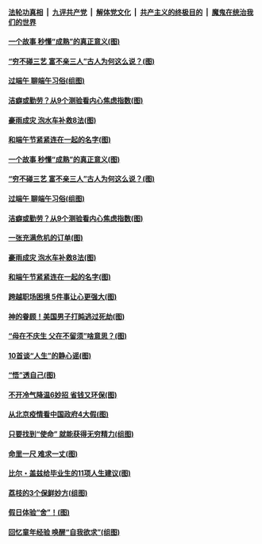 ####  [法轮功真相](../../../../basic/blob/master/README.md?t=06251831) &nbsp;|&nbsp; [九评共产党](../../../../9ping.md/blob/master/README.md?t=06251831) &nbsp;|&nbsp; [解体党文化](../../../../jtdwh.md/blob/master/README.md?t=06251831)  &nbsp;|&nbsp; [共产主义的终极目的](../../../../gczydzjmd.md/blob/master/README.md?t=06251831) &nbsp;|&nbsp; [魔鬼在统治我们的世界](../../../../mgztzwmdsj.md/blob/master/README.md?t=06251831) 

#### [一个故事 秒懂“成熟”的真正意义(图)](../pages/p8/936405.md?t=06251831) 

#### [“穷不碰三艺 富不亲三人”古人为何这么说？(图)](../pages/p8/937602.md?t=06251831) 

#### [过端午 聊端午习俗(组图)](../pages/p8/937246.md?t=06251831) 

#### [洁癖或勤劳？从9个测验看内心焦虑指数(图)](../pages/p8/937558.md?t=06251831) 

#### [豪雨成灾 泡水车补救8法(图)](../pages/p8/937526.md?t=06251831) 

#### [和端午节紧紧连在一起的名字(图)](../pages/p8/937448.md?t=06251831) 

#### [一个故事 秒懂“成熟”的真正意义(图)](../pages/p8/936405.md?t=06251831) 

#### [“穷不碰三艺 富不亲三人”古人为何这么说？(图)](../pages/p8/937602.md?t=06251831) 

#### [过端午 聊端午习俗(组图)](../pages/p8/937246.md?t=06251831) 

#### [洁癖或勤劳？从9个测验看内心焦虑指数(图)](../pages/p8/937558.md?t=06251831) 

#### [一张充满危机的订单(图)](../pages/p8/936981.md?t=06251831) 

#### [豪雨成灾 泡水车补救8法(图)](../pages/p8/937526.md?t=06251831) 

#### [和端午节紧紧连在一起的名字(图)](../pages/p8/937448.md?t=06251831) 

#### [跨越职场困境 5件事让心更强大(图)](../pages/p8/937375.md?t=06251831) 

#### [神的眷顾！美国男子打盹逃过死劫(图)](../pages/p8/936985.md?t=06251831) 

#### [“母在不庆生 父在不留须”啥意思？(图)](../pages/p8/937234.md?t=06251831) 

#### [10首谈“人生”的静心谣(图)](../pages/p8/936965.md?t=06251831) 

#### [“悟”透自己(图)](../pages/p8/936972.md?t=06251831) 

#### [不开冷气降温6妙招 省钱又环保(图)](../pages/p8/937329.md?t=06251831) 

#### [从北京疫情看中国政府4大假(图)](../pages/p8/937196.md?t=06251831) 

#### [只要找到“使命” 就能获得无穷精力(组图)](../pages/p8/937159.md?t=06251831) 

#### [命里一尺 难求一丈(图)](../pages/p8/936782.md?t=06251831) 

#### [比尔・盖兹给毕业生的11项人生建议(图)](../pages/p8/936231.md?t=06251831) 

#### [荔枝的3个保鲜妙方(组图)](../pages/p8/936950.md?t=06251831) 

#### [假日体验“舍”！(图)](../pages/p8/937183.md?t=06251831) 

#### [回忆童年经验 唤醒“自我欲求”(组图)](../pages/p8/937082.md?t=06251831) 

